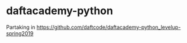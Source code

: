 # daftacademy-python
Partaking in https://github.com/daftcode/daftacademy-python_levelup-spring2019
